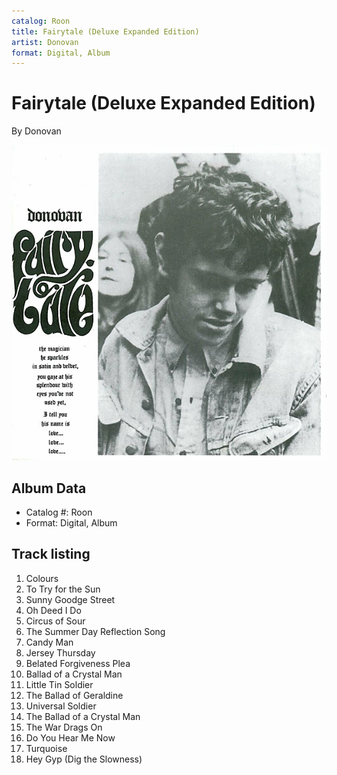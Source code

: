 ```yaml
---
catalog: Roon
title: Fairytale (Deluxe Expanded Edition)
artist: Donovan
format: Digital, Album
---
```


# Fairytale (Deluxe Expanded Edition)

By Donovan

![](../../assets/albumcovers/Donovan-Fairytale_Deluxe_Expanded_Edition.png)

## Album Data

- Catalog #: Roon
- Format: Digital, Album


## Track listing


1. Colours
2. To Try for the Sun
3. Sunny Goodge Street
4. Oh Deed I Do
5. Circus of Sour
6. The Summer Day Reflection Song
7. Candy Man
8. Jersey Thursday
9. Belated Forgiveness Plea
10. Ballad of a Crystal Man
11. Little Tin Soldier
12. The Ballad of Geraldine
13. Universal Soldier
14. The Ballad of a Crystal Man
15. The War Drags On
16. Do You Hear Me Now
17. Turquoise
18. Hey Gyp (Dig the Slowness)

